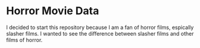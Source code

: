 # Horror Movie Data
 
I decided to start this repository because I am a fan of horror films, espically slasher films. I wanted to see the difference between slasher films and other films of horror. 